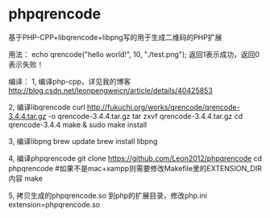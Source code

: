 phpqrencode
===========

基于PHP-CPP+libqrencode+libpng写的用于生成二维码的PHP扩展

用法：
echo qrencode("hello world!", 10, "./test.png");
返回1表示成功，返回0表示失败！

编译：
1, 编译php-cpp，详见我的博客
   http://blog.csdn.net/leonpengweicn/article/details/40425853
   
2, 编译libqrencode
   curl http://fukuchi.org/works/qrencode/qrencode-3.4.4.tar.gz -o qrencode-3.4.4.tar.gz
   tar zxvf qrencode-3.4.4.tar.gz
   cd qrencode-3.4.4
   make & sudo make install
   
3, 编译libpng
   brew update
   brew install libpng
   
4, 编译phpqrencode
   git clone https://github.com/Leon2012/phpqrencode
   cd phpqrencode
   #如果不是mac+xampp则需要修改Makefile里的EXTENSION_DIR内容
   make

5, 拷贝生成的phpqrencode.so 到php的扩展目录，修改php.ini
   extension=phpqrencode.so
   

   


